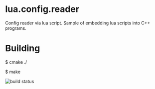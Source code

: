 lua.config.reader
=================

Config reader via lua script. Sample of embedding lua scripts into C++ programs.

Building
========

$ cmake ./

$ make

![build status](https://travis-ci.org/kvirund/lua.config.reader.svg?branch=master)
